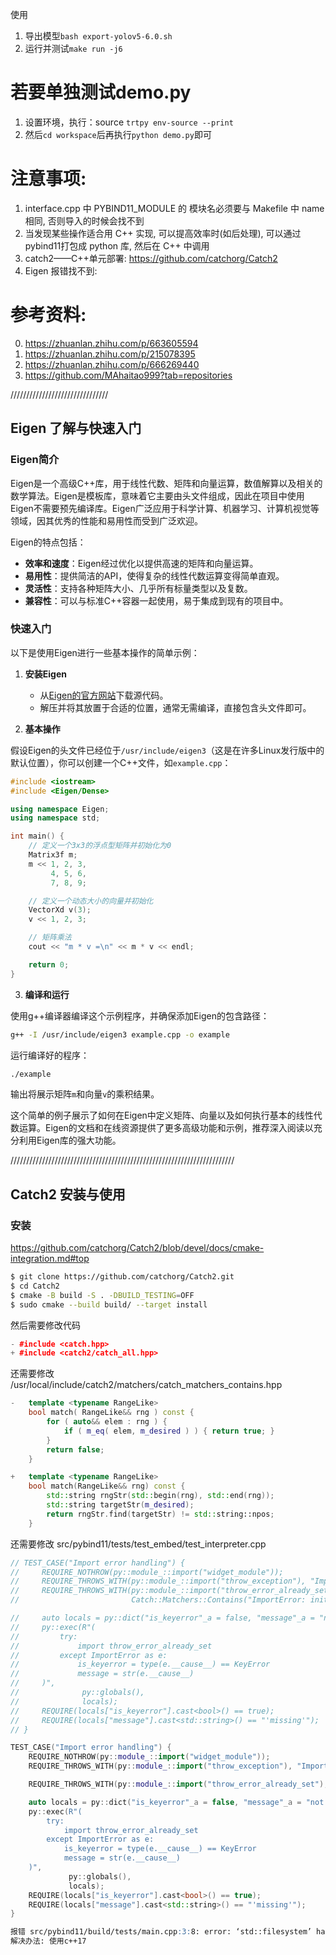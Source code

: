  使用
1. 导出模型`bash export-yolov5-6.0.sh`
2. 运行并测试`make run -j6`

# 若要单独测试demo.py
1. 设置环境，执行：source `trtpy env-source --print`
2. 然后`cd workspace`后再执行`python demo.py`即可

# 注意事项:
1. interface.cpp 中 PYBIND11_MODULE 的 模块名必须要与 Makefile 中 name 相同, 否则导入的时候会找不到
2. 当发现某些操作适合用 C++ 实现, 可以提高效率时(如后处理), 可以通过 pybind11打包成 python 库, 然后在 C++ 中调用
3. catch2——C++单元部署: https://github.com/catchorg/Catch2
4. Eigen 报错找不到: 

# 参考资料:
0. https://zhuanlan.zhihu.com/p/663605594
1. https://zhuanlan.zhihu.com/p/215078395
2. https://zhuanlan.zhihu.com/p/666269440
3. https://github.com/MAhaitao999?tab=repositories

///////////////////////////////

## Eigen 了解与快速入门

### Eigen简介

Eigen是一个高级C++库，用于线性代数、矩阵和向量运算，数值解算以及相关的数学算法。Eigen是模板库，意味着它主要由头文件组成，因此在项目中使用Eigen不需要预先编译库。Eigen广泛应用于科学计算、机器学习、计算机视觉等领域，因其优秀的性能和易用性而受到广泛欢迎。

Eigen的特点包括：

- **效率和速度**：Eigen经过优化以提供高速的矩阵和向量运算。
- **易用性**：提供简洁的API，使得复杂的线性代数运算变得简单直观。
- **灵活性**：支持各种矩阵大小、几乎所有标量类型以及复数。
- **兼容性**：可以与标准C++容器一起使用，易于集成到现有的项目中。

### 快速入门

以下是使用Eigen进行一些基本操作的简单示例：

1. **安装Eigen**

   - 从[Eigen的官方网站](http://eigen.tuxfamily.org/)下载源代码。
   - 解压并将其放置于合适的位置，通常无需编译，直接包含头文件即可。

2. **基本操作**

假设Eigen的头文件已经位于`/usr/include/eigen3`（这是在许多Linux发行版中的默认位置），你可以创建一个C++文件，如`example.cpp`：

```cpp
#include <iostream>
#include <Eigen/Dense>

using namespace Eigen;
using namespace std;

int main() {
    // 定义一个3x3的浮点型矩阵并初始化为0
    Matrix3f m;
    m << 1, 2, 3,
         4, 5, 6,
         7, 8, 9;

    // 定义一个动态大小的向量并初始化
    VectorXd v(3);
    v << 1, 2, 3;

    // 矩阵乘法
    cout << "m * v =\n" << m * v << endl;

    return 0;
}
```

3. **编译和运行**

使用g++编译器编译这个示例程序，并确保添加Eigen的包含路径：

```bash
g++ -I /usr/include/eigen3 example.cpp -o example
```

运行编译好的程序：

```bash
./example
```

输出将展示矩阵`m`和向量`v`的乘积结果。

这个简单的例子展示了如何在Eigen中定义矩阵、向量以及如何执行基本的线性代数运算。Eigen的文档和在线资源提供了更多高级功能和示例，推荐深入阅读以充分利用Eigen库的强大功能。

///////////////////////////////////////////////////////////////////////

## Catch2 安装与使用

### 安装

https://github.com/catchorg/Catch2/blob/devel/docs/cmake-integration.md#top


```bash
$ git clone https://github.com/catchorg/Catch2.git
$ cd Catch2
$ cmake -B build -S . -DBUILD_TESTING=OFF
$ sudo cmake --build build/ --target install
```
然后需要修改代码
```cpp
- #include <catch.hpp>
+ #include <catch2/catch_all.hpp>
```

还需要修改 /usr/local/include/catch2/matchers/catch_matchers_contains.hpp
```cpp
-   template <typename RangeLike>
    bool match( RangeLike&& rng ) const {
        for ( auto&& elem : rng ) {
            if ( m_eq( elem, m_desired ) ) { return true; }
        }
        return false;
    }

+   template <typename RangeLike>
    bool match(RangeLike&& rng) const {
        std::string rngStr(std::begin(rng), std::end(rng)); 
        std::string targetStr(m_desired);
        return rngStr.find(targetStr) != std::string::npos;
    }
```

还需要修改 src/pybind11/tests/test_embed/test_interpreter.cpp
```cpp
// TEST_CASE("Import error handling") {
//     REQUIRE_NOTHROW(py::module_::import("widget_module"));
//     REQUIRE_THROWS_WITH(py::module_::import("throw_exception"), "ImportError: C++ Error");
//     REQUIRE_THROWS_WITH(py::module_::import("throw_error_already_set"),
//                         Catch::Matchers::Contains("ImportError: initialization failed"));

//     auto locals = py::dict("is_keyerror"_a = false, "message"_a = "not set");
//     py::exec(R"(
//         try:
//             import throw_error_already_set
//         except ImportError as e:
//             is_keyerror = type(e.__cause__) == KeyError
//             message = str(e.__cause__)
//     )",
//              py::globals(),
//              locals);
//     REQUIRE(locals["is_keyerror"].cast<bool>() == true);
//     REQUIRE(locals["message"].cast<std::string>() == "'missing'");
// }

TEST_CASE("Import error handling") {
    REQUIRE_NOTHROW(py::module_::import("widget_module"));
    REQUIRE_THROWS_WITH(py::module_::import("throw_exception"), "ImportError: C++ Error");

    REQUIRE_THROWS_WITH(py::module_::import("throw_error_already_set"), "ImportError: initialization failed");

    auto locals = py::dict("is_keyerror"_a = false, "message"_a = "not set");
    py::exec(R"(
        try:
            import throw_error_already_set
        except ImportError as e:
            is_keyerror = type(e.__cause__) == KeyError
            message = str(e.__cause__)
    )",
             py::globals(),
             locals);
    REQUIRE(locals["is_keyerror"].cast<bool>() == true);
    REQUIRE(locals["message"].cast<std::string>() == "'missing'");
}
```


```md
报错 src/pybind11/build/tests/main.cpp:3:8: error: ‘std::filesystem’ has not been declared
解决办法: 使用c++17
```
